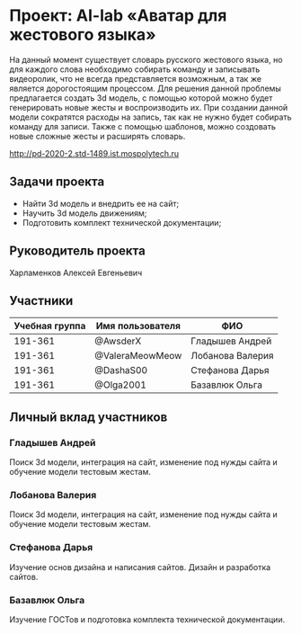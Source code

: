 # Проект: AI-lab «Аватар для жестового языка»

На данный момент существует словарь русского жестового языка, но для каждого слова необходимо собирать команду и записывать видеоролик, что не всегда представляется возможным, а так же является дорогостоящим процессом. Для решения данной проблемы предлагается создать 3d модель, с помощью которой можно будет генерировать новые жесты и воспроизводить их. При создании данной модели сократятся расходы на запись, так как не нужно будет собирать команду для записи. Также с помощью шаблонов, можно создовать новые сложные жесты и расширять словарь.

http://pd-2020-2.std-1489.ist.mospolytech.ru

## Задачи проекта

- Найти 3d модель и внедрить ее на сайт;
- Научить 3d модель движениям;
- Подготовить комплект технической документации;

## Руководитель проекта

Харламенков Алексей Евгеньевич

## Участники

| Учебная группа | Имя пользователя     | ФИО              |
|----------------|----------------------|------------------|
| 191-361        | @AwsderX             | Гладышев Андрей  |
| 191-361        | @ValeraMeowMeow      | Лобанова Валерия |
| 191-361        | @DashaS00            | Стефанова Дарья  |
| 191-361        | @Olga2001            | Базавлюк Ольга   |

## Личный вклад участников

### Гладышев Андрей

Поиск 3d модели, интеграция на сайт, изменение под нужды сайта и обучение модели тестовым жестам.

### Лобанова Валерия 

Поиск 3d модели, интеграция на сайт, изменение под нужды сайта и обучение модели тестовым жестам.

### Стефанова Дарья 

Изучение основ дизайна и написания сайтов. Дизайн и разработка сайтов.

### Базавлюк Ольга  

Изучение ГОСТов и подготовка комплекта технической документации.
